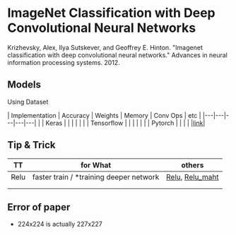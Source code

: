 # ImageNet Classification with Deep Convolutional Neural Networks
Krizhevsky, Alex, Ilya Sutskever, and Geoffrey E. Hinton. "Imagenet classification with deep convolutional neural networks." Advances in neural information processing systems. 2012.

## Models

Using Dataset

| Implementation | Accuracy | Weights | Memory | Conv Ops | etc |
|---|---|---|---|---|   |
| Keras |   |   |   |   |    |
| Tensorflow |   |   |   |   |    |
| Pytorch |   |   |   |   |[link](https://github.com/Jooong/DLCV/tree/master/alexnet)|

## Tip & Trick

| TT | for What | others |
|---|---|---|
| Relu | faster train / *training deeper network | [Relu](), [Relu_maht]() |
|   |   |
|   |   |

## Error of paper
- 224x224 is actually 227x227
